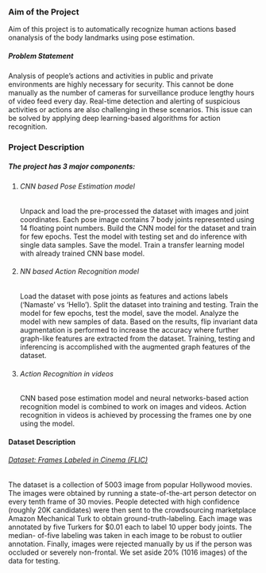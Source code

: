 <h3>Aim of the Project</h3>
<p>
Aim of this project is to automatically recognize human actions based onanalysis of the body landmarks using pose estimation.
</p>
<h5>Problem Statement</h5>
<p>
Analysis of people’s actions and activities in public and private environments are highly
necessary for security. This cannot be done manually as the number of cameras for surveillance
produce lengthy hours of video feed every day. Real-time detection and alerting of suspicious
activities or actions are also challenging in these scenarios. This issue can be solved by applying
deep learning-based algorithms for action recognition.
</p>
<h3>Project Description</h3>

<h5>The project has 3 major components:</h5>
<ol>
<li><h6>CNN based Pose Estimation model</h6>
<p>Unpack and load the pre-processed the dataset with images and joint coordinates. Each pose
image contains 7 body joints represented using 14 floating point numbers. Build the CNN
model for the dataset and train for few epochs. Test the model with testing set and do
inference with single data samples. Save the model. Train a transfer learning model with
already trained CNN base model.</p>
</li>

<li><h6>NN based Action Recognition model</h6>
<p>Load the dataset with pose joints as features and actions labels (‘Namaste’ vs ‘Hello’). Split the
dataset into training and testing. Train the model for few epochs, test the model, save the model.
Analyze the model with new samples of data. Based on the results, flip invariant data
augmentation is performed to increase the accuracy where further graph-like features are
extracted from the dataset. Training, testing and inferencing is accomplished with the
augmented graph features of the dataset.
</p>
</li>

<li><h6>Action Recognition in videos</h6>
<p>CNN based pose estimation model and neural networks-based action recognition model is
combined to work on images and videos. Action recognition in videos is achieved by processing
the frames one by one using the model.
</p>
</li>
</ol>
<h4>Dataset Description</h4>
<a href="https://datasets.bifrost.ai/info/412" target="_blank"><h6>Dataset: Frames Labeled in Cinema (FLIC)</h6></a>
<p>
The dataset is a collection of 5003 image from popular Hollywood movies. The images were
obtained by running a state-of-the-art person detector on every tenth frame of 30 movies.
People detected with high confidence (roughly 20K candidates) were then sent to the
crowdsourcing marketplace Amazon Mechanical Turk to obtain ground-truth-labeling. Each 
image was annotated by five Turkers for $0.01 each to label 10 upper body joints. The median-
of-five labeling was taken in each image to be robust to outlier annotation. Finally, images were
rejected manually by us if the person was occluded or severely non-frontal. We set aside 20%
(1016 images) of the data for testing.
</p>